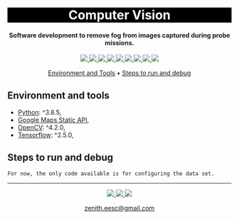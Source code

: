 <h1 align="center" style="color:white; background-color:black">Computer Vision</h1>
<h4 align="center">Software development to remove fog from images captured during probe missions.</h4>

<p align="center">
	<a href="http://zenith.eesc.usp.br/">
    <img src="https://img.shields.io/badge/Zenith-Embarcados-black?style=for-the-badge"/>
    </a>
    <a href="https://eesc.usp.br/">
    <img src="https://img.shields.io/badge/Linked%20to-EESC--USP-black?style=for-the-badge"/>
    </a>
    <a href="https://github.com/zenitheesc/Visao/blob/main/LICENSE">
    <img src="https://img.shields.io/github/license/zenitheesc/Visao?style=for-the-badge"/>
    </a>
    <a href="https://github.com/zenitheesc/Visao/issues">
    <img src="https://img.shields.io/github/issues/zenitheesc/Visao?style=for-the-badge"/>
    </a>
    <a href="https://github.com/zenitheesc/Visao/commits/main">
    <img src="https://img.shields.io/github/commit-activity/m/zenitheesc/Visao?style=for-the-badge">
    </a>
    <a href="https://github.com/zenitheesc/Visao/graphs/contributors">
    <img src="https://img.shields.io/github/contributors/zenitheesc/Visao?style=for-the-badge"/>
    </a>
    <a href="https://github.com/zenitheesc/Visao/commits/main">
    <img src="https://img.shields.io/github/last-commit/zenitheesc/Visao?style=for-the-badge"/>
    </a>
    <a href="https://github.com/zenitheesc/Visao/issues">
    <img src="https://img.shields.io/github/issues-raw/zenitheesc/Visao?style=for-the-badge" />
    </a>
    <a href="https://github.com/zenitheesc/Visao/pulls">
    <img src = "https://img.shields.io/github/issues-pr-raw/zenitheesc/Visao?style=for-the-badge">
    </a>
</p>

<p align="center">
    <a href="#environment-and-tools">Environment and Tools</a> •
    <a href="#steps-to-run-and-debug">Steps to run and debug</a>
    <!--<a href="#how-to-contribute">How to contribute?</a> •-->
</p>

## Environment and tools
- [Python](https://www.python.org/): ^3.8.5,
- [Google Maps Static API](https://developers.google.com/maps/documentation/maps-static/overview),
- [OpenCV](https://opencv.org/): ^4.2.0,
- [Tensorflow](https://www.tensorflow.org/): ^2.5.0,
## Steps to run and debug

`For now, the only code available is for configuring the data set.`

<!--- ## How to contribute

`(optional, depends on the project) list of simple rules to help people work on the project.`

`Examples: How to format a pull request\n How to format an issue` --->

---

<p align="center">
    <a href="http://zenith.eesc.usp.br">
    <img src="https://img.shields.io/badge/Check%20out-Zenith's Oficial Website-black?style=for-the-badge" />
    </a> 
    <a href="https://www.facebook.com/zenitheesc">
    <img src="https://img.shields.io/badge/Like%20us%20on-facebook-blue?style=for-the-badge"/>
    </a> 
    <a href="https://www.instagram.com/zenith_eesc/">
    <img src="https://img.shields.io/badge/Follow%20us%20on-Instagram-red?style=for-the-badge"/>
    </a>

</p>
<p align = "center">
<a href="zenith.eesc@gmail.com">zenith.eesc@gmail.com</a>
</p>
